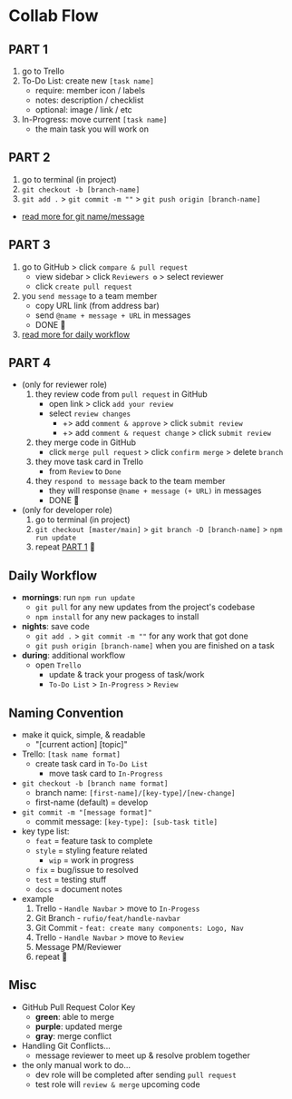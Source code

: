 # Collab Flow

## PART 1

1. go to Trello
2. To-Do List: create new `[task name]`
   - require: member icon / labels
   - notes: description / checklist
   - optional: image / link / etc
3. In-Progress: move current `[task name]`
   - the main task you will work on

## PART 2

1. go to terminal (in project)
2. `git checkout -b [branch-name]`
3. `git add .` > `git commit -m ""` > `git push origin [branch-name]`
- [read more for git name/message](#naming-convention)

## PART 3

1. go to GitHub > click `compare & pull request`
   - view sidebar > click `Reviewers ⚙` > select reviewer
   - click `create pull request`
2. you `send message` to a team member
   - copy URL link (from address bar)
   - send `@name + message + URL` in messages
   - DONE 🏁
3. [read more for daily workflow](#daily-workflow)

## PART 4

- (only for reviewer role)
  1. they review code from `pull request` in GitHub
     - open link > click `add your review`
     - select `review changes`
       - +> add `comment & approve` > click `submit review`
       - +> add `comment & request change` > click `submit review`
  2. they merge code in GitHub
     - click `merge pull request` > click `confirm merge` > delete `branch`
  3. they move task card in Trello
     - from `Review` to `Done`
  4. they `respond to message` back to the team member
     - they will response `@name + message (+ URL)` in messages
     - DONE 🏁
- (only for developer role)
  1. go to terminal (in project)
  2. `git checkout [master/main]` > `git branch -D [branch-name]` > `npm run update`
  3. repeat [PART 1](#part-1) 🔁

## Daily Workflow

- **mornings**: run `npm run update`
  - `git pull` for any new updates from the project's codebase
  - `npm install` for any new packages to install
- **nights**: save code
  - `git add .` > `git commit -m ""` for any work that got done
  - `git push origin [branch-name]` when you are finished on a task
- **during**: additional workflow
  - open `Trello`
    - update & track your progess of task/work
    - `To-Do List` > `In-Progress` > `Review`

## Naming Convention
- make it quick, simple, & readable
  - "[current action] [topic]"
- Trello: `[task name format]`
  - create task card in `To-Do List`
	- move task card to `In-Progress`
- `git checkout -b [branch name format]`
  - branch name: `[first-name]/[key-type]/[new-change]`
  - first-name (default) = develop
- `git commit -m "[message format]"`
  - commit message: `[key-type]: [sub-task title]`
- key type list:
  - `feat` = feature task to complete
  - `style` = styling feature related
	- `wip` = work in progress
  - `fix` = bug/issue to resolved
  - `test` = testing stuff
  - `docs` = document notes
- example
  1. Trello - `Handle Navbar` > move to `In-Progess`
  2. Git Branch - `rufio/feat/handle-navbar`
  3. Git Commit - `feat: create many components: Logo, Nav`
  4. Trello - `Handle Navbar` > move to `Review`
  5. Message PM/Reviewer
  6. repeat 🔁

## Misc

- GitHub Pull Request Color Key
  - **green**: able to merge
  - **purple**: updated merge
  - **gray**: merge conflict
- Handling Git Conflicts...
  - message reviewer to meet up & resolve problem together
- the only manual work to do...
  - dev role will be completed after sending `pull request`
  - test role will `review & merge` upcoming code
